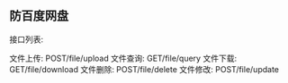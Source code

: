 ## 防百度网盘


接口列表:

文件上传: POST/file/upload
文件查询: GET/file/query
文件下载: GET/file/download
文件删除: POST/file/delete
文件修改: POST/file/update
